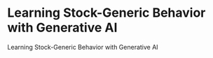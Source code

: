 # Learning Stock-Generic Behavior with Generative AI
Learning Stock-Generic Behavior with Generative AI
